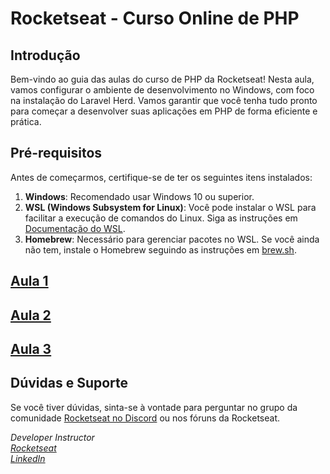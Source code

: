 # Rocketseat - Curso Online de PHP

## Introdução

Bem-vindo ao guia das aulas do curso de PHP da Rocketseat! Nesta aula, vamos configurar o ambiente de desenvolvimento no Windows, com foco na instalação do Laravel Herd. Vamos garantir que você tenha tudo pronto para começar a desenvolver suas aplicações em PHP de forma eficiente e prática.

## Pré-requisitos

Antes de começarmos, certifique-se de ter os seguintes itens instalados:

1. **Windows**: Recomendado usar Windows 10 ou superior.
2. **WSL (Windows Subsystem for Linux)**: Você pode instalar o WSL para facilitar a execução de comandos do Linux. Siga as instruções em [Documentação do WSL](https://docs.microsoft.com/pt-br/windows/wsl/install).
3. **Homebrew**: Necessário para gerenciar pacotes no WSL. Se você ainda não tem, instale o Homebrew seguindo as instruções em [brew.sh](https://brew.sh/).

## [Aula 1](https://github.com/daniloopinheiro/events-rocketseat-php/blob/main/aula-01.md)

## [Aula 2](https://github.com/daniloopinheiro/events-rocketseat-php/blob/main/aula-02.md)

## [Aula 3](https://github.com/daniloopinheiro/events-rocketseat-php/blob/main/aula-03.md)

## Dúvidas e Suporte

Se você tiver dúvidas, sinta-se à vontade para perguntar no grupo da comunidade [Rocketseat no Discord](https://discord.com/channels/327861810768117763/1292817017044340766) ou nos fóruns da Rocketseat.

*Developer Instructor*  
*[Rocketseat](https://app.rocketseat.com.br/?type=ALL)*    
*[LinkedIn](https://www.linkedin.com/in/daniloopinheiro/)*
